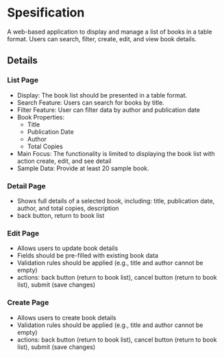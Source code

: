 # Spesification
A web-based application to display and manage a list of books in a table format. Users can search, filter, create, edit, and view book details.


## Details

### List Page
- Display: The book list should be presented in a table format.
- Search Feature: Users can search for books by title.
- Filter Feature: User can filter data by author and publication date
- Book Properties:
  - Title
  - Publication Date
  - Author
  - Total Copies
- Main Focus: The functionality is limited to displaying the book list with action create, edit, and see detail
- Sample Data: Provide at least 20 sample book.

### Detail Page
- Shows full details of a selected book, including: title, publication date, author, and total copies, description
- back button, return to book list

### Edit Page
- Allows users to update book details
- Fields should be pre-filled with existing book data
- Validation rules should be applied (e.g., title and author cannot be empty)
- actions: back button (return to book list), cancel button (return to book list), submit (save changes)

### Create Page
- Allows users to create book details
- Validation rules should be applied (e.g., title and author cannot be empty)
- actions: back button (return to book list), cancel button (return to book list), submit (save changes)


